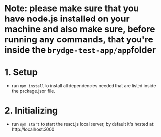 # Note: please make sure that you have node.js installed on your machine and also make sure, before running any commands, that you're inside the `brydge-test-app/app`folder

# 1. Setup
* run `npm install` to install all dependencies needed that are listed inside the package.json file.
# 2. Initializing
* run `npm start` to start the react.js local server, by default it's hosted at: http://localhost:3000
